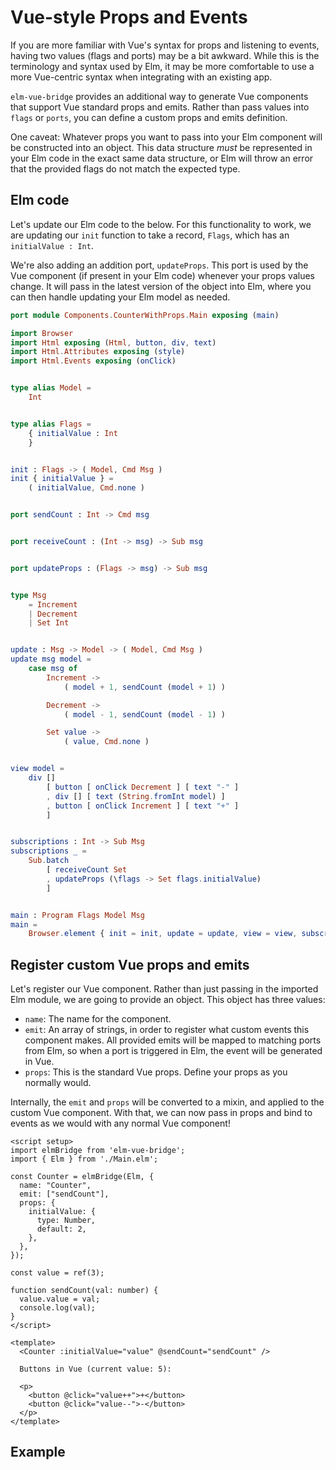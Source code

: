 <script setup>
  import CounterWithProps from '../../../../.vuepress/components/CounterWithProps.vue'
</script>

# Vue-style Props and Events

If you are more familiar with Vue's syntax for props and listening to events, having two values (flags and ports) may be a bit awkward. While this is the terminology and syntax used by Elm, it may be more comfortable to use a more Vue-centric syntax when integrating with an existing app.

`elm-vue-bridge` provides an additional way to generate Vue components that support Vue standard props and emits. Rather than pass values into `flags` or `ports`, you can define a custom props and emits definition.

One caveat: Whatever props you want to pass into your Elm component will be constructed into an object. This data structure *must* be represented in your Elm code in the exact same data structure, or Elm will throw an error that the provided flags do not match the expected type.

## Elm code

Let's update our Elm code to the below. For this functionality to work, we are updating our `init` function to take a record, `Flags`, which has an `initialValue : Int`.

We're also adding an addition port, `updateProps`. This port is used by the Vue component (if present in your Elm code) whenever your props values change. It will pass in the latest version of the object into Elm, where you can then handle updating your Elm model as needed.

```elm
port module Components.CounterWithProps.Main exposing (main)

import Browser
import Html exposing (Html, button, div, text)
import Html.Attributes exposing (style)
import Html.Events exposing (onClick)


type alias Model =
    Int


type alias Flags =
    { initialValue : Int
    }


init : Flags -> ( Model, Cmd Msg )
init { initialValue } =
    ( initialValue, Cmd.none )


port sendCount : Int -> Cmd msg


port receiveCount : (Int -> msg) -> Sub msg


port updateProps : (Flags -> msg) -> Sub msg


type Msg
    = Increment
    | Decrement
    | Set Int


update : Msg -> Model -> ( Model, Cmd Msg )
update msg model =
    case msg of
        Increment ->
            ( model + 1, sendCount (model + 1) )

        Decrement ->
            ( model - 1, sendCount (model - 1) )

        Set value ->
            ( value, Cmd.none )


view model =
    div []
        [ button [ onClick Decrement ] [ text "-" ]
        , div [] [ text (String.fromInt model) ]
        , button [ onClick Increment ] [ text "+" ]
        ]


subscriptions : Int -> Sub Msg
subscriptions _ =
    Sub.batch
        [ receiveCount Set
        , updateProps (\flags -> Set flags.initialValue)
        ]


main : Program Flags Model Msg
main =
    Browser.element { init = init, update = update, view = view, subscriptions = subscriptions }

```

## Register custom Vue props and emits

Let's register our Vue component. Rather than just passing in the imported Elm module, we are going to provide an object. This object has three values:

- `name`: The name for the component.
- `emit`: An array of strings, in order to register what custom events this component makes. All provided emits will be mapped to matching ports from Elm, so when a port is triggered in Elm, the event will be generated in Vue.
- `props`: This is the standard Vue props. Define your props as you normally would.

Internally, the `emit` and `props` will be converted to a mixin, and applied to the custom Vue component. With that, we can now pass in props and bind to events as we would with any normal Vue component!

```vue
<script setup>
import elmBridge from 'elm-vue-bridge';
import { Elm } from './Main.elm';

const Counter = elmBridge(Elm, {
  name: "Counter",
  emit: ["sendCount"],
  props: {
    initialValue: {
      type: Number,
      default: 2,
    },
  },
});

const value = ref(3);

function sendCount(val: number) {
  value.value = val;
  console.log(val);
}
</script>

<template>
  <Counter :initialValue="value" @sendCount="sendCount" />

  Buttons in Vue (current value: 5):

  <p>
    <button @click="value++">+</button>
    <button @click="value--">-</button>
  </p>
</template>
```

## Example

<CounterWithProps />